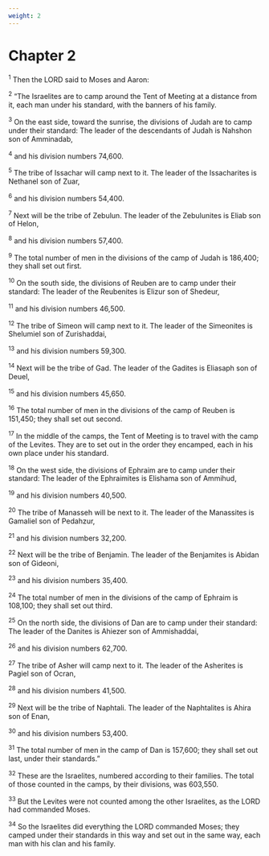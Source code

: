 ```yaml
---
weight: 2
---
```


# Chapter 2

<sup>1</sup> Then the LORD said to Moses and Aaron: 

<sup>2</sup> “The Israelites are to camp around the Tent of Meeting at a distance from it, each man under his standard, with the banners of his family. 

<sup>3</sup> On the east side, toward the sunrise, the divisions of Judah are to camp under their standard: The leader of the descendants of Judah is Nahshon son of Amminadab, 

<sup>4</sup> and his division numbers 74,600. 

<sup>5</sup> The tribe of Issachar will camp next to it. The leader of the Issacharites is Nethanel son of Zuar, 

<sup>6</sup> and his division numbers 54,400. 

<sup>7</sup> Next will be the tribe of Zebulun. The leader of the Zebulunites is Eliab son of Helon, 

<sup>8</sup> and his division numbers 57,400. 

<sup>9</sup> The total number of men in the divisions of the camp of Judah is 186,400; they shall set out first. 

<sup>10</sup> On the south side, the divisions of Reuben are to camp under their standard: The leader of the Reubenites is Elizur son of Shedeur, 

<sup>11</sup> and his division numbers 46,500. 

<sup>12</sup> The tribe of Simeon will camp next to it. The leader of the Simeonites is Shelumiel son of Zurishaddai, 

<sup>13</sup> and his division numbers 59,300. 

<sup>14</sup> Next will be the tribe of Gad. The leader of the Gadites is Eliasaph son of Deuel, 

<sup>15</sup> and his division numbers 45,650. 

<sup>16</sup> The total number of men in the divisions of the camp of Reuben is 151,450; they shall set out second. 

<sup>17</sup> In the middle of the camps, the Tent of Meeting is to travel with the camp of the Levites. They are to set out in the order they encamped, each in his own place under his standard. 

<sup>18</sup> On the west side, the divisions of Ephraim are to camp under their standard: The leader of the Ephraimites is Elishama son of Ammihud, 

<sup>19</sup> and his division numbers 40,500. 

<sup>20</sup> The tribe of Manasseh will be next to it. The leader of the Manassites is Gamaliel son of Pedahzur, 

<sup>21</sup> and his division numbers 32,200. 

<sup>22</sup> Next will be the tribe of Benjamin. The leader of the Benjamites is Abidan son of Gideoni, 

<sup>23</sup> and his division numbers 35,400. 

<sup>24</sup> The total number of men in the divisions of the camp of Ephraim is 108,100; they shall set out third. 

<sup>25</sup> On the north side, the divisions of Dan are to camp under their standard: The leader of the Danites is Ahiezer son of Ammishaddai, 

<sup>26</sup> and his division numbers 62,700. 

<sup>27</sup> The tribe of Asher will camp next to it. The leader of the Asherites is Pagiel son of Ocran, 

<sup>28</sup> and his division numbers 41,500. 

<sup>29</sup> Next will be the tribe of Naphtali. The leader of the Naphtalites is Ahira son of Enan, 

<sup>30</sup> and his division numbers 53,400. 

<sup>31</sup> The total number of men in the camp of Dan is 157,600; they shall set out last, under their standards.” 

<sup>32</sup> These are the Israelites, numbered according to their families. The total of those counted in the camps, by their divisions, was 603,550. 

<sup>33</sup> But the Levites were not counted among the other Israelites, as the LORD had commanded Moses. 

<sup>34</sup> So the Israelites did everything the LORD commanded Moses; they camped under their standards in this way and set out in the same way, each man with his clan and his family. 



